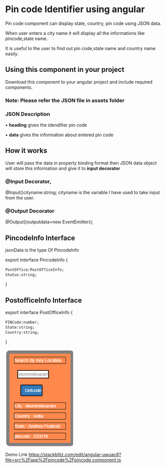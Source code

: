 

  # Pin code Identifier using angular 
  Pin code component can display state, country, pin code using JSON data.
 
 
 When user enters a city name it will display all the informations like pincode,state name.
 
 It is useful to the user to find out pin code,state name and country name easily.
 
 ## Using this component in your project 
 
 Download this component to your angular project and include required components.
 
 ### Note: Please refer the JSON file in assets folder
 
 ### JSON Description
 
 • **heading** gives the idendifier pin code
 
 • **data** gives the information about entered pin code

 
 ## How it works
 
 User will pass the data in property binding format then JSON data object will store this information and give it to 
 **input decorator**
 
 ### @Input Decorator,
 
 @Input()cityname:string;
 cityname is the variable I have used to take input from the user.
 
 
 ### @Output Decorator
 
 @Output()outputdata=new EventEmitter();

 

## PincodeInfo Interface

jsonData is the type Of PincodeInfo

export interface PincodeInfo {  

    PostOffice:PostOfficeInfo;
    Status:string;
}
## PostofficeInfo Interface
export interface PostOfficeInfo {

    PINCode:number;
    State:string;
    Country:string;
}
 <P><img src="\demo-image\demoimage.png"></P>
 
 Demo Link
 https://stackblitz.com/edit/angular-uwuac8?file=src%2Fapp%2Fpincode%2Fpincode.component.ts

  
            
